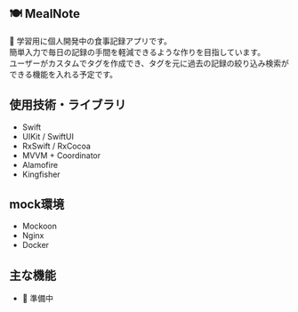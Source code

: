 ## 🍽️ MealNote
🚧 学習用に個人開発中の食事記録アプリです。
<br>簡単入力で毎日の記録の手間を軽減できるような作りを目指しています。
<br>ユーザーがカスタムでタグを作成でき、タグを元に過去の記録の絞り込み検索ができる機能を入れる予定です。

## 使用技術・ライブラリ
- Swift
- UIKit / SwiftUI
- RxSwift / RxCocoa
- MVVM + Coordinator
- Alamofire
- Kingfisher

## mock環境
- Mockoon
- Nginx
- Docker

## 主な機能
- 🚧 準備中
